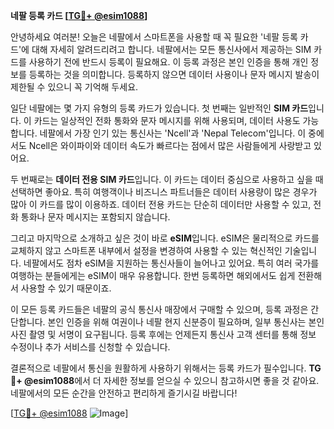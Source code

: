 **네팔 등록 카드 [[TG💪+ @esim1088](https://t.me/s/esim1088)]**

안녕하세요 여러분! 오늘은 네팔에서 스마트폰을 사용할 때 꼭 필요한 '네팔 등록 카드'에 대해 자세히 알려드리려고 합니다. 네팔에서는 모든 통신사에서 제공하는 SIM 카드를 사용하기 전에 반드시 등록이 필요해요. 이 등록 과정은 본인 인증을 통해 개인 정보를 등록하는 것을 의미합니다. 등록하지 않으면 데이터 사용이나 문자 메시지 발송이 제한될 수 있으니 꼭 기억해 두세요.

일단 네팔에는 몇 가지 유형의 등록 카드가 있습니다. 첫 번째는 일반적인 **SIM 카드**입니다. 이 카드는 일상적인 전화 통화와 문자 메시지를 위해 사용되며, 데이터 사용도 가능합니다. 네팔에서 가장 인기 있는 통신사는 'Ncell'과 'Nepal Telecom'입니다. 이 중에서도 Ncell은 와이파이와 데이터 속도가 빠르다는 점에서 많은 사람들에게 사랑받고 있어요.

두 번째로는 **데이터 전용 SIM 카드**입니다. 이 카드는 데이터 중심으로 사용하고 싶을 때 선택하면 좋아요. 특히 여행객이나 비즈니스 파트너들은 데이터 사용량이 많은 경우가 많아 이 카드를 많이 이용하죠. 데이터 전용 카드는 단순히 데이터만 사용할 수 있고, 전화 통화나 문자 메시지는 포함되지 않습니다.

그리고 마지막으로 소개하고 싶은 것이 바로 **eSIM**입니다. eSIM은 물리적으로 카드를 교체하지 않고 스마트폰 내부에서 설정을 변경하여 사용할 수 있는 혁신적인 기술입니다. 네팔에서도 점차 eSIM을 지원하는 통신사들이 늘어나고 있어요. 특히 여러 국가를 여행하는 분들에게는 eSIM이 매우 유용합니다. 한번 등록하면 해외에서도 쉽게 전환해서 사용할 수 있기 때문이죠.

이 모든 등록 카드들은 네팔의 공식 통신사 매장에서 구매할 수 있으며, 등록 과정은 간단합니다. 본인 인증을 위해 여권이나 네팔 현지 신분증이 필요하며, 일부 통신사는 본인 사진 촬영 및 서명이 요구됩니다. 등록 후에는 언제든지 통신사 고객 센터를 통해 정보 수정이나 추가 서비스를 신청할 수 있습니다.

결론적으로 네팔에서 통신을 원활하게 사용하기 위해서는 등록 카드가 필수입니다. **TG💪+ @esim1088**에서 더 자세한 정보를 얻으실 수 있으니 참고하시면 좋을 것 같아요. 네팔에서의 모든 순간을 안전하고 편리하게 즐기시길 바랍니다!

[[TG💪+ @esim1088](https://t.me/s/esim1088) ![Image](https://i.postimg.cc/Y0z9fWf4/image.png)]
